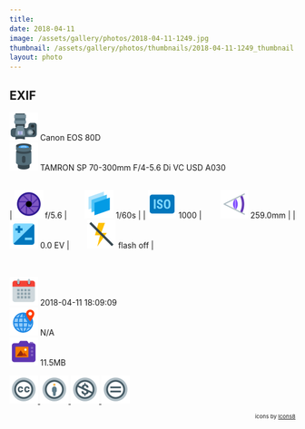```yaml
---
title: ‎
date: 2018-04-11
image: /assets/gallery/photos/2018-04-11-1249.jpg
thumbnail: /assets/gallery/photos/thumbnails/2018-04-11-1249_thumbnail.jpg
layout: photo
---
```

<style>
  div.container {
    width: 100% !important;
    max-width: none !important;
  }
  img.main-img {
    height: auto !important;
    max-width: 100% !important;
    max-height: 100vh !important;
  }
  img.exif {
    width: 50px;
    height: 50px;
  }
</style>

## EXIF
<img src='/assets/images/icons/camera.png' class='exif'> Canon EOS 80D  
<img src='/assets/images/icons/lens.png' class='exif'> TAMRON SP 70-300mm F/4-5.6 Di VC USD A030
<br><br>

| <img src='/assets/images/icons/aperture.png' class='exif'> f/5.6 | &emsp;&emsp;<img src='/assets/images/icons/shutter-speed.png' class='exif'> 1/60s |
| <img src='/assets/images/icons/iso.png' class='exif'> 1000 | &emsp;&emsp;<img src='/assets/images/icons/focal-length.png' class='exif'> 259.0mm |
| <img src='/assets/images/icons/exposure.png' class='exif'> 0.0 EV | &emsp;&emsp;<img src='/assets/images/icons/flash-off.png' class='exif'> flash off |

<br><br>
<img src='/assets/images/icons/calendar.png' class='exif'> 2018-04-11 18:09:09  
<img src='/assets/images/icons/location.png' class='exif'> N/A  
<img src='/assets/images/icons/image.png' class='exif'> 11.5MB

<a href='https://creativecommons.org/licenses/by-nc-nd/2.0/' class='no-underline'>
  <img src='/assets/images/icons/ccl/cc.png' class='exif'>
  <img src='/assets/images/icons/ccl/by.png' class='exif'>
  <img src='/assets/images/icons/ccl/nc.png' class='exif'>
  <img src='/assets/images/icons/ccl/nd.png' class='exif'>
</a>

<span style='float: right; font-size: 0.6rem'>icons by <a target="_blank" href="https://icons8.com">Icons8</a></span>
<br>